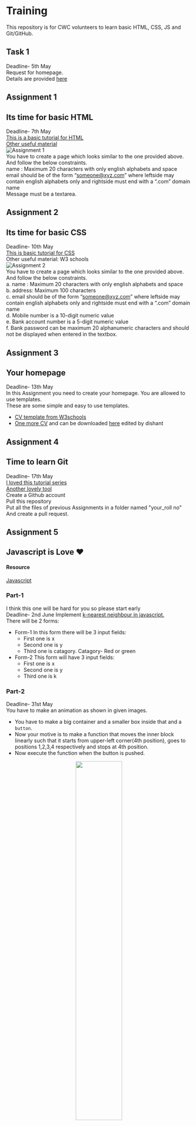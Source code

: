 # Training
This repository is for CWC volunteers to learn basic HTML, CSS, JS and Git/GitHub.
## Task 1
Deadline- 5th May<br>
Request for homepage.<br>
Details are provided [here](http://www.iitk.ac.in/cc/homepage/)
## Assignment 1
## Its time for basic HTML
Deadline- 7th May<br>
[This is a basic tutorial for HTML](https://www.youtube.com/watch?v=Ggh_y-33Eso)<br>
[Other useful material](https://www.w3schools.com/html/)<br>
![Assignment 1](Material/1.png)<br>
You have to create a page which looks similar to the one provided above. And follow the below constraints.<br/>
name : Maximum 20 characters with only english alphabets and space<br/>
email should be of the form “someone@xyz.com” where leftside may contain
english alphabets only and rightside must end with a “.com” domain name<br>
Message must be a textarea.
## Assignment 2
## Its time for basic CSS
Deadline- 10th May<br>
[This is basic tutorial for CSS](https://www.youtube.com/watch?v=CUxH_rWSI1k)<br>
Other useful material: W3 schools<br>
![Assignment 2](Material/2.png)<br>
You have to create a page which looks similar to the one provided above. And follow the below constraints.<br/>
a. name : Maximum 20 characters with only english alphabets and space<br>
b. address: Maximum 100 characters<br>
c. email should be of the form “someone@xyz.com” where leftside may contain
english alphabets only and rightside must end with a “.com” domain name<br>
d. Mobile number is a 10-digit numeric value<br>
e. Bank account number is a 5-digit numeric value<br>
f. Bank password can be maximum 20 alphanumeric characters and should not
be displayed when entered in the textbox.
## Assignment 3
## Your homepage
Deadline- 13th May<br>
In this Assignment you need to create your homepage. You are allowed to use templates.<br>
These are some simple and easy to use templates.
* [CV template from W3schools](https://www.w3schools.com/w3css/tryit.asp?filename=tryw3css_templates_cv&stacked=h)
* [One more CV](https://blackrockdigital.github.io/startbootstrap-resume/) and can be downloaded [here](https://codeload.github.com/BlackrockDigital/startbootstrap-resume/zip/gh-pages)
edited by dishant 
## Assignment 4
## Time to learn Git
Deadline- 17th May<br>
[I loved this tutorial series](https://www.youtube.com/watch?v=BCQHnlnPusY&list=PLRqwX-V7Uu6ZF9C0YMKuns9sLDzK6zoiV)<br>
[Another lovely tool](https://try.github.io/levels/1/challenges/1)<br>
Create a Github account<br/>
Pull this repository<br/>
Put all the files of previous Assignments in a folder named "your_roll no"<br>
And create a pull request.
## Assignment 5
## Javascript is Love :heart:
#### Resource
[Javascript](https://developer.mozilla.org/en-US/docs/Learn/Getting_started_with_the_web/JavaScript_basics)<br>
### Part-1
I think this one will be hard for you so please start early<br>
Deadline- 2nd June
Implement [k-nearest neighbour in javascript.](https://en.wikipedia.org/wiki/K-nearest_neighbors_algorithm)<br>
There will be 2 forms:<br>
* Form-1
  In this form there will be 3 input fields:
  * First one is x
  * Second one is y
  * Third one is catagory.
  Catagory- Red or green
* Form-2
  This form will have 3 input fields:
  * First one is x
  * Second one is y
  * Third one is k 
### Part-2
Deadline- 31st May<br>
You have to make an animation as shown in given images.
- You have to make a big container and a smaller box inside that and a `button`. <br>
- Now your motive is to make a function that moves the inner block linearly such that it starts from upper-left corner(4th position), goes to positions 1,2,3,4 respectively and stops at 4th position.  <br>
- Now execute the function when the button is pushed. <br>
<p align="center">
  <img src="Material/5_2.png" width="50%"/>
</p>
<br>

You can see an example [here](https://www.w3schools.com/howto/howto_js_animate.asp) for reference. 

------------------------------------------
## Other materials
[Bootstrap](https://www.youtube.com/watch?v=gqOEoUR5RHg)<br>
Assignment for them will be released soon.
